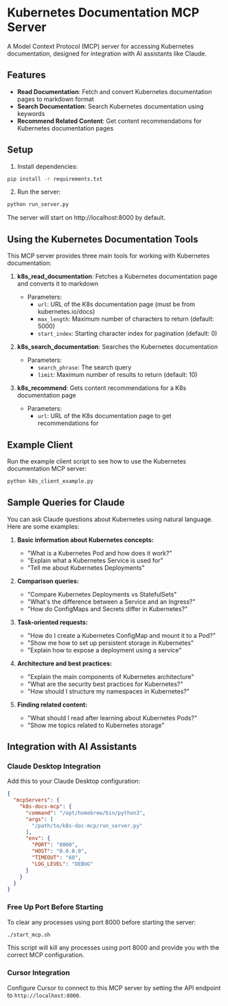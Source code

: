 # Kubernetes Documentation MCP Server

A Model Context Protocol (MCP) server for accessing Kubernetes documentation, designed for integration with AI assistants like Claude.

## Features

- **Read Documentation**: Fetch and convert Kubernetes documentation pages to markdown format
- **Search Documentation**: Search Kubernetes documentation using keywords
- **Recommend Related Content**: Get content recommendations for Kubernetes documentation pages

## Setup

1. Install dependencies:
```bash
pip install -r requirements.txt
```

2. Run the server:
```bash
python run_server.py
```

The server will start on http://localhost:8000 by default.

## Using the Kubernetes Documentation Tools

This MCP server provides three main tools for working with Kubernetes documentation:

1. **k8s_read_documentation**: Fetches a Kubernetes documentation page and converts it to markdown
   - Parameters:
     - `url`: URL of the K8s documentation page (must be from kubernetes.io/docs)
     - `max_length`: Maximum number of characters to return (default: 5000)
     - `start_index`: Starting character index for pagination (default: 0)

2. **k8s_search_documentation**: Searches the Kubernetes documentation
   - Parameters:
     - `search_phrase`: The search query
     - `limit`: Maximum number of results to return (default: 10)

3. **k8s_recommend**: Gets content recommendations for a K8s documentation page
   - Parameters:
     - `url`: URL of the K8s documentation page to get recommendations for

## Example Client

Run the example client script to see how to use the Kubernetes documentation MCP server:

```bash
python k8s_client_example.py
```

## Sample Queries for Claude

You can ask Claude questions about Kubernetes using natural language. Here are some examples:

1. **Basic information about Kubernetes concepts:**
   - "What is a Kubernetes Pod and how does it work?"
   - "Explain what a Kubernetes Service is used for"
   - "Tell me about Kubernetes Deployments"

2. **Comparison queries:**
   - "Compare Kubernetes Deployments vs StatefulSets"
   - "What's the difference between a Service and an Ingress?"
   - "How do ConfigMaps and Secrets differ in Kubernetes?"

3. **Task-oriented requests:**
   - "How do I create a Kubernetes ConfigMap and mount it to a Pod?"
   - "Show me how to set up persistent storage in Kubernetes"
   - "Explain how to expose a deployment using a service"

4. **Architecture and best practices:**
   - "Explain the main components of Kubernetes architecture"
   - "What are the security best practices for Kubernetes?"
   - "How should I structure my namespaces in Kubernetes?"

5. **Finding related content:**
   - "What should I read after learning about Kubernetes Pods?"
   - "Show me topics related to Kubernetes storage"

## Integration with AI Assistants

### Claude Desktop Integration

Add this to your Claude Desktop configuration:

```json
{
  "mcpServers": {
    "k8s-docs-mcp": {
      "command": "/opt/homebrew/bin/python3",
      "args": [
        "/path/to/k8s-doc-mcp/run_server.py"
      ],
      "env": {
        "PORT": "8000",
        "HOST": "0.0.0.0",
        "TIMEOUT": "60",
        "LOG_LEVEL": "DEBUG"
      }
    }
  }
}
```

### Free Up Port Before Starting

To clear any processes using port 8000 before starting the server:

```bash
./start_mcp.sh
```

This script will kill any processes using port 8000 and provide you with the correct MCP configuration.

### Cursor Integration

Configure Cursor to connect to this MCP server by setting the API endpoint to `http://localhost:8000`.
